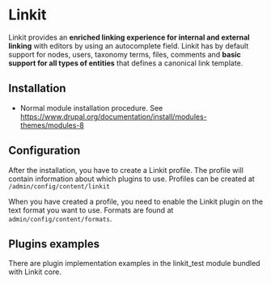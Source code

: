 Linkit
===========
Linkit provides an **enriched linking experience for internal and external
linking** with editors by using an autocomplete field. Linkit has by default
support for nodes, users, taxonomy terms, files, comments and
**basic support for all types of entities** that defines a canonical link
template.


Installation
------------

* Normal module installation procedure. See
  https://www.drupal.org/documentation/install/modules-themes/modules-8


Configuration
------------

After the installation, you have to create a Linkit profile. The profile will
contain information about which plugins to use.
Profiles can be created at `/admin/config/content/linkit`

When you have created a profile, you need to enable the Linkit plugin on the
text format you want to use. Formats are found at
`admin/config/content/formats`.


Plugins examples
------------

There are plugin implementation examples in the linkit_test module bundled with
Linkit core.
